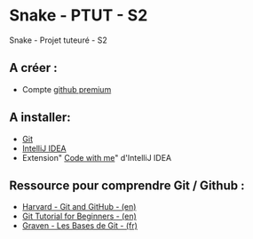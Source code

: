 # Snake - PTUT - S2
Snake - Projet tuteuré - S2

## A créer :
- Compte [github premium](https://education.github.com/pack/offers)

## A installer:
- [Git](https://git-scm.com/downloads)
- [IntelliJ IDEA](https://www.jetbrains.com/fr-fr/idea/)
- Extension" [Code with me](https://www.jetbrains.com/help/idea/code-with-me.html)" d'IntelliJ IDEA

## Ressource pour comprendre Git / Github :
- [Harvard - Git and GitHub - (en)](https://www.youtube.com/watch?v=eulnSXkhE7I&list=PLjrPHUQxj3oTZS2g9iwfdv7eKHbUl1kWn&index=2&t=3168s&ab_channel=CS50)
- [Git Tutorial for Beginners - (en)](https://www.youtube.com/watch?v=XF99kTmS2gg&ab_channel=KeepOnCoding)
- [Graven - Les Bases de Git - (fr)](https://www.youtube.com/watch?v=gp_k0UVOYMw&list=PLjrPHUQxj3oTZS2g9iwfdv7eKHbUl1kWn&index=3&ab_channel=Graven-D%C3%A9veloppement)
